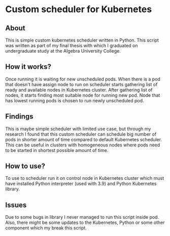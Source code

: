 # Custom scheduler for Kubernetes

## About

This is simple custom kubernetes scheduler written in Python. This script was written as part of my final thesis with which I graduated on undergraduate study at the Algebra University College.

## How it works?
Once running it is waiting for new unscheduled pods. When there is a pod that doesn't have assign node to run on scheduler starts gathering list of ready and available nodes in Kubernetes cluster. After gathering list of nodes, it starts finding most suitable node for running new pod. Node that has lowest running pods is chosen to run newly unscheduled pod.

## Findings
This is maybe simple scheduler with limited use case, but through my research I found that this custom scheduler can schedule big number of pods in shorter amount of time compared to default Kubernetes scheduler. This can be useful in clusters with homogeneous nodes where pods need to be started in shortest possible amount of time.

## How to use?
To use to scheduler run it on control node in Kubernetes cluster which must have installed Python interpreter (used with 3.9) and Python Kubernetes library.

## Issues
Due to some bugs in library I never managed to run this script inside pod. Also, there might be some updates to the Kubernetes, Python or some other component which my break this script.
